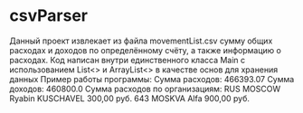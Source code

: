 # csvParser
Данный проект извлекает из файла movementList.csv сумму общих расходах и доходов по определённому счёту, а также информацию о расходах.
Код написан внутри единственного класса Main с использованием List<> и ArrayList<> в качестве основ для хранения данных
Пример работы программы:
Сумма расходов: 466393.07
Сумма доходов: 460800.0
Сумма расходов по организациям:
 RUS MOSCOW Ryabin KUSCHAVEL         300,00 руб.
 643 MOSKVA Alfa                     900,00 руб.
